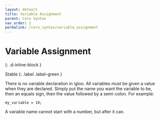 ```yaml
---
layout: default
title: Variable Assignment
parent: Core Syntax
nav_order: 1
permalink: /core_syntax/variable_assignment
---
```



# Variable Assignment
{: .d-inline-block }

Stable
{: .label .label-green }

There is no variable declaration in igloo. All variables must be given a value when they are declared. SImply put the name you want the variable to be, then an equals sign, then the value followed by a semi-colon. For example:

```
my_variable = 10;
```

A variable name cannot start with a number, but after it can.
